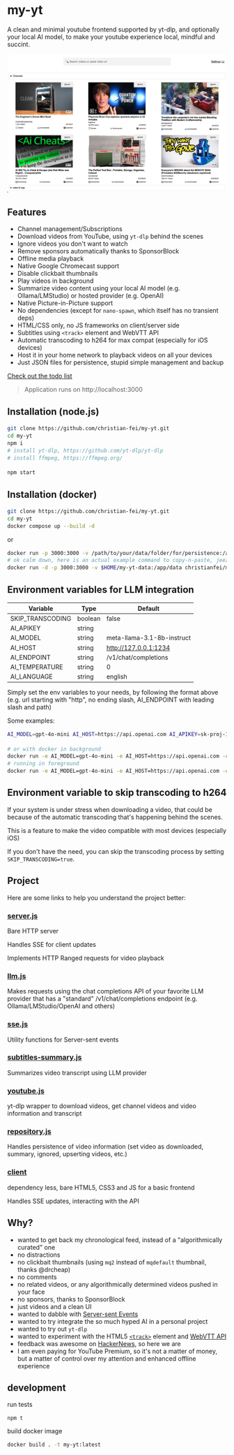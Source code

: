 # my-yt

A clean and minimal youtube frontend supported by yt-dlp, and optionally your local AI model, to make your youtube experience local, mindful and succint.

![preview my-yt](/preview.png)






## Features

- Channel management/Subscriptions
- Download videos from YouTube, using `yt-dlp` behind the scenes
- Ignore videos you don't want to watch
- Remove sponsors automatically thanks to SponsorBlock
- Offline media playback
- Native Google Chromecast support
- Disable clickbait thumbnails
- Play videos in background
- Summarize video content using your local AI model (e.g. Ollama/LMStudio) or hosted provider (e.g. OpenAI)
- Native Picture-in-Picture support
- No dependencies (except for `nano-spawn`, which itself has no transient deps)
- HTML/CSS only, no JS frameworks on client/server side
- Subtitles using `<track>` element and WebVTT API
- Automatic transcoding to h264 for max compat (especially for iOS devices)
- Host it in your home network to playback videos on all your devices
- Just JSON files for persistence, stupid simple management and backup

[Check out the todo list](https://github.com/christian-fei/my-yt/issues/5)


> Application runs on http://localhost:3000





## Installation (node.js)

```bash
git clone https://github.com/christian-fei/my-yt.git
cd my-yt
npm i
# install yt-dlp, https://github.com/yt-dlp/yt-dlp
# install ffmpeg, https://ffmpeg.org/

npm start
```








## Installation (docker)

```bash
git clone https://github.com/christian-fei/my-yt.git
cd my-yt
docker compose up --build -d
```

or

```bash
docker run -p 3000:3000 -v /path/to/your/data/folder/for/persistence:/app/data christianfei/my-yt:latest
# ok calm down, here is an actual example command to copy-n-paste, jeez
docker run -d -p 3000:3000 -v $HOME/my-yt-data:/app/data christianfei/my-yt:latest
```

## Environment variables for LLM integration

| Variable  |  Type |  Default |
|---|---|---|
| SKIP_TRANSCODING | boolean  | false  |   |
| AI_APIKEY | string  |   |
| AI_MODEL |  string |  meta-llama-3.1-8b-instruct |
| AI_HOST | string  |  http://127.0.0.1:1234 |
| AI_ENDPOINT | string  |  /v1/chat/completions |
| AI_TEMPERATURE | string  |  0 |
| AI_LANGUAGE | string  | english |   |   |


Simply set the env variables to your needs, by following the format above (e.g. url starting with "http", no ending slash, AI_ENDPOINT with leading slash and path)

Some examples:

```bash
AI_MODEL=gpt-4o-mini AI_HOST=https://api.openai.com AI_APIKEY=sk-proj-123 npm start

# or with docker in background
docker run -e AI_MODEL=gpt-4o-mini -e AI_HOST=https://api.openai.com -e AI_APIKEY=sk-proj-123 -d -p 3000:3000 -v $HOME/my-yt-data:/app/data christianfei/my-yt:latest
# running in foreground
docker run -e AI_MODEL=gpt-4o-mini -e AI_HOST=https://api.openai.com -e AI_APIKEY=sk-proj-123 --rm -it -p 3000:3000 -v $HOME/my-yt-data:/app/data christianfei/my-yt:latest
```

## Environment variable to skip transcoding to h264

If your system is under stress when downloading a video, that could be because of the automatic transcoding that's happening behind the scenes.

This is a feature to make the video compatible with most devices (especially iOS)

If you don't have the need, you can skip the transcoding process by setting `SKIP_TRANSCODING=true`.




## Project

Here are some links to help you understand the project better:

### [server.js](https://github.com/christian-fei/my-yt/blob/main/lib/server.js)

Bare HTTP server

Handles SSE for client updates

Implements HTTP Ranged requests for video playback

### [llm.js](https://github.com/christian-fei/my-yt/blob/main/lib/llm.js)

Makes requests using the chat completions API of your favorite LLM provider that has a "standard" /v1/chat/completions endpoint (e.g. Ollama/LMStudio/OpenAI and others)

### [sse.js](https://github.com/christian-fei/my-yt/blob/main/lib/sse.js)

Utility functions for Server-sent events

### [subtitles-summary.js](https://github.com/christian-fei/my-yt/blob/main/lib/subtitles-summary.js)

Summarizes video transcript using LLM provider

### [youtube.js](https://github.com/christian-fei/my-yt/blob/main/lib/youtube.js)

yt-dlp wrapper to download videos, get channel videos and video information and transcript

### [repository.js](https://github.com/christian-fei/my-yt/blob/main/lib/repository.js)

Handles persistence of video information (set video as downloaded, summary, ignored, upserting videos, etc.)

### [client](https://github.com/christian-fei/my-yt/tree/main/client)

dependency less, bare HTML5, CSS3 and JS for a basic frontend

Handles SSE updates, interacting with the API






## Why?

- wanted to get back my chronological feed, instead of a "algorithmically curated" one
- no distractions
- no clickbait thumbnails (using `mq2` instead of `mqdefault` thumbnail, thanks @drcheap)
- no comments
- no related videos, or any algorithmically determined videos pushed in your face
- no sponsors, thanks to SponsorBlock
- just videos and a clean UI
- wanted to dabble with [Server-sent Events](https://github.com/christian-fei/my-yt/blob/main/lib/sse.js)
- wanted to try integrate the so much hyped AI in a personal project
- wanted to try out `yt-dlp`
- wanted to experiment with the HTML5 [`<track>`](https://developer.mozilla.org/en-US/docs/Web/HTML/Element/track) element and [WebVTT API](https://developer.mozilla.org/en-US/docs/Web/API/WebVTT_API)
- feedback was awesome on [HackerNews](https://news.ycombinator.com/item?id=43373242), so here we are
- I am even paying for YouTube Premium, so it's not a matter of money, but a matter of control over my attention and enhanced offline experience




## development

run tests

```
npm t
```


build docker image

```bash
docker build . -t my-yt:latest
```
